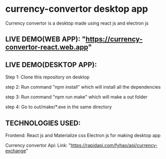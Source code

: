 # currency-convertor desktop app
Currency convertor is a desktop made using react js and electron js

## LIVE DEMO(WEB APP): "https://currency-convertor-react.web.app"
## LIVE DEMO(DESKTOP APP): 

Step 1: Clone this repository on desktop

step 2: Run command "npm install" which will install all the dependencies

step 3: Run command "npm run make" which will make a out folder

step 4: Go to out/make/*.exe in the same directory
  
## TECHNOLOGIES USED:
  
Frontend: React js and Materialize css
Electron js for making desktop app
   
Currency convertor Api:
Link: "https://rapidapi.com/fyhao/api/currency-exchange"
